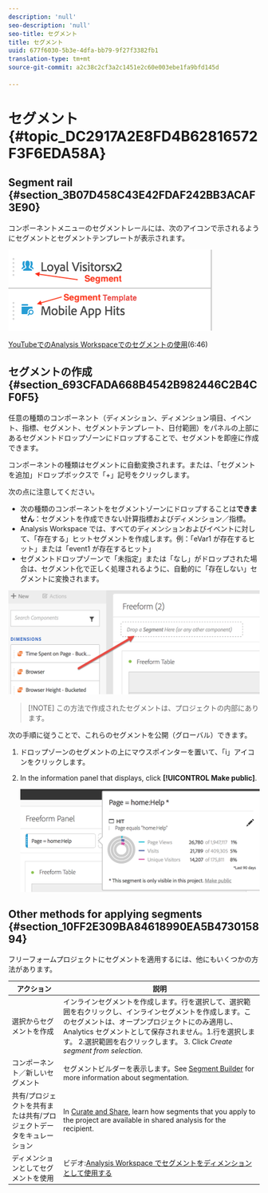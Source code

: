 ```yaml
---
description: 'null'
seo-description: 'null'
seo-title: セグメント
title: セグメント
uuid: 677f6030-5b3e-4dfa-bb79-9f27f3382fb1
translation-type: tm+mt
source-git-commit: a2c38c2cf3a2c1451e2c60e003ebe1fa9bfd145d

---
```



# セグメント {#topic_DC2917A2E8FD4B62816572F3F6EDA58A}

## Segment rail {#section_3B07D458C43E42FDAF242BB3ACAF3E90}

コンポーネントメニューのセグメントレールには、次のアイコンで示されるようにセグメントとセグメントテンプレートが表示されます。

![](assets/segment_icons.png)

[YouTubeでのAnalysis Workspaceでのセグメントの使用](https://www.youtube.com/watch?v=QlUCdQDnni4)(6:46)

## セグメントの作成 {#section_693CFADA668B4542B982446C2B4CF0F5}

任意の種類のコンポーネント（ディメンション、ディメンション項目、イベント、指標、セグメント、セグメントテンプレート、日付範囲）をパネルの上部にあるセグメントドロップゾーンにドロップすることで、セグメントを即座に作成できます。

コンポーネントの種類はセグメントに自動変換されます。または、「セグメントを追加」ドロップボックスで「+」記号をクリックします。

次の点に注意してください。

* 次の種類のコンポーネントをセグメントゾーンにドロップすることは&#x200B;**できません**：セグメントを作成できない計算指標およびディメンション／指標。
* Analysis Workspace では、すべてのディメンションおよびイベントに対して、「存在する」ヒットセグメントを作成します。例：「eVar1 が存在するヒット」または「event1 が存在するヒット」
* セグメントドロップゾーンで「未指定」または「なし」がドロップされた場合は、セグメント化で正しく処理されるように、自動的に「存在しない」セグメントに変換されます。

![](assets/segment-dropzone.png)

> [!NOTE] この方法で作成されたセグメントは、プロジェクトの内部にあります。

次の手順に従うことで、これらのセグメントを公開（グローバル）できます。

1. ドロップゾーンのセグメントの上にマウスポインターを置いて、「i」アイコンをクリックします。
1. In the information panel that displays, click **[!UICONTROL Make public]**.

   ![](assets/segment-info.png)

## Other methods for applying segments {#section_10FF2E309BA84618990EA5B473015894}

フリーフォームプロジェクトにセグメントを適用するには、他にもいくつかの方法があります。

| アクション | 説明 |
|--- |--- |
| 選択からセグメントを作成 | インラインセグメントを作成します。行を選択して、選択範囲を右クリックし、インラインセグメントを作成します。このセグメントは、オープンプロジェクトにのみ適用し、Analytics セグメントとして保存されません。1.行を選択します。  2.選択範囲を右クリックします。  3. Click *Create segment from selection*. |
| コンポーネント／新しいセグメント | セグメントビルダーを表示します。See [Segment Builder](https://docs.adobe.com/content/help/en/analytics/components/segmentation/segmentation-workflow/seg-build.html) for more information about segmentation. |
| 共有/プロジェクトを共有または共有/プロジェクトデータをキュレーション | In [Curate and Share](https://docs.adobe.com/content/help/en/analytics/analyze/analysis-workspace/curate-share/curate.html#concept_4A9726927E7C44AFA260E2BB2721AFC6), learn how segments that you apply to the project are available in shared analysis for the recipient. |
| ディメンションとしてセグメントを使用 | ビデオ:[Analysis Workspace でセグメントをディメンションとして使用する](https://www.youtube.com/watch?v=WmSdReKTWto&list=PL2tCx83mn7GuNnQdYGOtlyCu0V5mEZ8sS&index=39) |
